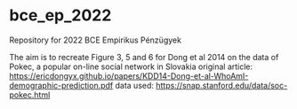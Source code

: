 # bce_ep_2022
Repository for 2022 BCE Empirikus Pénzügyek

The aim is to recreate Figure 3, 5 and 6 for Dong et al 2014 on the data of Pokec, a popular on-line social network in Slovakia
original article: https://ericdongyx.github.io/papers/KDD14-Dong-et-al-WhoAmI-demographic-prediction.pdf
data used: https://snap.stanford.edu/data/soc-pokec.html
